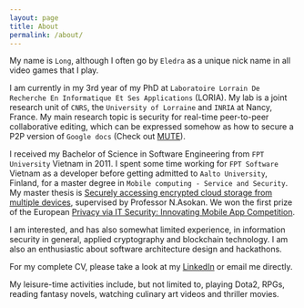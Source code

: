 ```yaml
---
layout: page
title: About
permalink: /about/
---
```


My name is `Long`, although I often go by `Eledra` as a unique nick name in all video games that I play. 

I am currently in my 3rd year of my PhD at `Laboratoire Lorrain De Recherche En Informatique Et Ses Applications` (LORIA). My lab is a joint research unit of `CNRS`, the `University of Lorraine` and `INRIA` at Nancy, France. My main research topic is security for real-time peer-to-peer collaborative editing, which can be expressed somehow as how to secure a P2P version of `Google docs` (Check out [MUTE](https://github.com/coast-team/mute)).

I received my Bachelor of Science in Software Engineering from `FPT University` Vietnam in 2011. I spent some time working for `FPT Software` Vietnam as a developer before getting admitted to `Aalto University`, Finland, for a master degree in `Mobile computing - Service and Security`. My master thesis is [Securely accessing encrypted cloud storage from multiple devices](https://ssg.aalto.fi/projects/omnishare/), supervised by Professor N.Asokan. We won the first prize of the European [Privacy via IT Security: Innovating Mobile App Competition](https://mappingtheinternet.eu/Privacy-via-IT-Security-Innovating-Mobile-App-Competition-is-launched).

I am interested, and has also somewhat limited experience, in information security in general, applied cryptography and blockchain technology. I am also an enthusiastic about software architecture design and hackathons.

For my complete CV, please take a look at my [LinkedIn](https://www.linkedin.com/in/eledra/) or email me directly.

My leisure-time activities include, but not limited to, playing Dota2, RPGs, reading fantasy novels, watching culinary art videos and thriller movies.